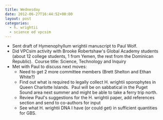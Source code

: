 ```yaml
---
title: Wednesday
date: 2012-06-27T16:44:52+00:00
layout: post
categories:
  - h. wrightii
  - science ed vpcsim
---
```

  * Sent draft of Hymenophyllum wrightii manuscript to Paul Wolf.
  * Did VPCsim activity with Brooke Robertshaw's Global Academy students (about 12 college students, 1 from Yemen, the rest from the Dominican Republic).  Course title: Science, Technology and Inquiry
  * Met with Paul to discuss next moves:
      * Need to get 2 more committee members (Brett Shelton and Ethan White?)
      * Find out what is required to legally collect H. wrightii sporophytes in Queen Charlotte Islands.  Paul will be on sabbatical in the Puget Sound area next summer and might be able to take a ferry trip north.
      * Review Paul's suggestions for the H. wrightii paper, add references section and send to co-authors for input
      * See what H. wrightii DNA I have (or could get) in sufficient quantities for GBS.

&nbsp;
